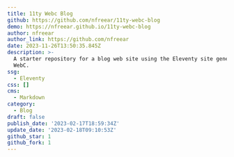 ```yaml
---
title: 11ty Webc Blog
github: https://github.com/nfreear/11ty-webc-blog
demo: https://nfreear.github.io/11ty-webc-blog
author: nfreear
author_link: https://github.com/nfreear
date: 2023-11-26T13:50:35.845Z
description: >-
  A starter repository for a blog web site using the Eleventy site generator and
  WebC.
ssg:
  - Eleventy
css: []
cms:
  - Markdown
category:
  - Blog
draft: false
publish_date: '2023-02-17T18:59:34Z'
update_date: '2023-02-18T09:10:53Z'
github_star: 1
github_fork: 1
---
```

